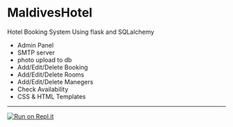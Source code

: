 # MaldivesHotel
Hotel Booking System Using flask and SQLalchemy
- Admin Panel
- SMTP server
- photo upload to db
- Add/Edit/Delete Booking 
- Add/Edit/Delete Rooms
- Add/Edit/Delete Manegers 
- Check Availability 
- CSS & HTML Templates 
-------------------------------------------------------
[![Run on Repl.it](https://repl.it/badge/github/umran23/MaldivesHotel)](https://repl.it/github/umran23/MaldivesHotel)
